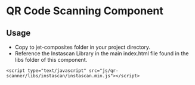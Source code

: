 # QR Code Scanning Component

## Usage
- Copy to jet-composites folder in your project directory.
- Reference the Instascan Library in the main index.html 
  file found in the libs folder of this component.
  
``` <script type="text/javascript" src="js/qr-scanner/libs/instascan/instascan.min.js"></script> ```
